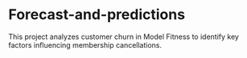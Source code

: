 # Forecast-and-predictions
This project analyzes customer churn in Model Fitness to identify key factors influencing membership cancellations.
